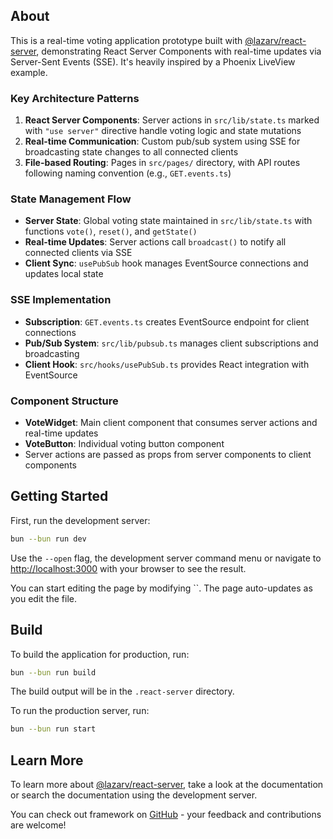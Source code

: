 ## About

This is a real-time voting application prototype built with [@lazarv/react-server](https://react-server.dev), demonstrating React Server Components with real-time updates via Server-Sent Events (SSE). It's heavily inspired by a Phoenix LiveView example.

### Key Architecture Patterns

1. **React Server Components**: Server actions in `src/lib/state.ts` marked with `"use server"` directive handle voting logic and state mutations
2. **Real-time Communication**: Custom pub/sub system using SSE for broadcasting state changes to all connected clients
3. **File-based Routing**: Pages in `src/pages/` directory, with API routes following naming convention (e.g., `GET.events.ts`)


### State Management Flow

- **Server State**: Global voting state maintained in `src/lib/state.ts` with functions `vote()`, `reset()`, and `getState()`
- **Real-time Updates**: Server actions call `broadcast()` to notify all connected clients via SSE
- **Client Sync**: `usePubSub` hook manages EventSource connections and updates local state

### SSE Implementation

- **Subscription**: `GET.events.ts` creates EventSource endpoint for client connections
- **Pub/Sub System**: `src/lib/pubsub.ts` manages client subscriptions and broadcasting
- **Client Hook**: `src/hooks/usePubSub.ts` provides React integration with EventSource

### Component Structure

- **VoteWidget**: Main client component that consumes server actions and real-time updates
- **VoteButton**: Individual voting button component
- Server actions are passed as props from server components to client components
  
## Getting Started

First, run the development server:

```sh
bun --bun run dev
```

Use the `--open` flag, the development server command menu or navigate to [http://localhost:3000](http://localhost:3000) with your browser to see the result.

You can start editing the page by modifying ``. The page auto-updates as you edit the file.

## Build

To build the application for production, run:

```sh
bun --bun run build
```

The build output will be in the `.react-server` directory.

To run the production server, run:

```sh
bun --bun run start
```

## Learn More

To learn more about [@lazarv/react-server](https://react-server.dev), take a look at the documentation or search the documentation using the development server.

You can check out framework on [GitHub](https://github.com/lazarv/react-server) - your feedback and contributions are welcome!
